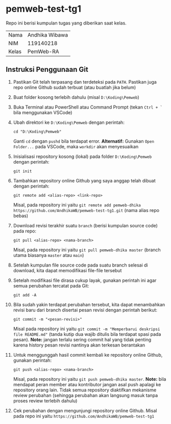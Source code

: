 # pemweb-test-tg1

Repo ini berisi kumpulan tugas yang diberikan saat kelas.

|   |   |
| - | - |
| Nama | Andhika Wibawa |
| NIM | 119140218 |
| Kelas | PemWeb-RA |

## Instruksi Penggunaan Git

1. Pastikan Git telah terpasang dan terdeteksi pada `PATH`. Pastikan juga repo online Github sudah terbuat (atau buatlah jika belum)

2. Buat folder kosong terlebih dahulu (misal `D:\Koding\Pemweb`)

3. Buka Terminal atau PowerShell atau Command Prompt (tekan `` Ctrl + ` `` bila menggunakan VSCode)

4. Ubah direktori ke `D:\Koding\Pemweb` dengan perintah:

   ```shell
   cd "D:\Koding\Pemweb"
   ```

   Ganti `cd` dengan `pushd` bila terdapat error. **Alternatif:** Gunakan `Open Folder...` pada VSCode, maka `workdir` akan menyesuaikan

5. Inisialisasi repository kosong (lokal) pada folder `D:\Koding\Pemweb` dengan perintah:

   ```shell
   git init
   ```

6. Tambahkan repository online Github yang saya anggap telah dibuat dengan perintah:

   ```shell
   git remote add <alias-repo> <link-repo>
   ```

   Misal, pada repository ini yaitu `git remote add pemweb-dhika https://github.com/AndhikaWB/pemweb-test-tg1.git` (nama alias repo bebas)

7. Download revisi terakhir suatu `branch` (berisi kumpulan source code) pada repo:

   ```shell
   git pull <alias-repo> <nama-branch>
   ```

   Misal, pada repository ini yaitu `git pull pemweb-dhika master` (branch utama biasanya `master` atau `main`)

8. Setelah kumpulan file source code pada suatu branch selesai di download, kita dapat memodifikasi file-file tersebut

9. Setelah modifikasi file dirasa cukup layak, gunakan perintah ini agar semua perubahan tercatat pada Git:

   ```shell
   git add -A
   ```

10. Bila sudah yakin terdapat perubahan tersebut, kita dapat menambahkan revisi baru dari branch disertai pesan revisi dengan perintah berikut:

    ```shell
    git commit -m "<pesan-revisi>"
    ```

    Misal pada repository ini yaitu `git commit -m "Memperbarui deskripsi file README.md"` (tanda kutip dua wajib ditulis bila terdapat spasi pada pesan). **Note:** jangan terlalu sering commit hal yang tidak penting karena history pesan revisi nantinya akan terkesan berantakan

11. Untuk menggunggah hasil commit kembali ke repository online Github, gunakan perintah:

    ```shell
    git push <alias-repo> <nama-branch>
    ```

    Misal, pada repository ini yaitu `git push pemweb-dhika master`. **Note:** bila mendapat peran member atau kontributor jangan asal push apalagi ke repository orang lain. Tidak semua repository diaktifkan mekanisme review perubahan (sehingga perubahan akan langsung masuk tanpa proses review terlebih dahulu)

12. Cek perubahan dengan mengunjungi repository online Github. Misal pada repo ini yaitu `https://github.com/AndhikaWB/pemweb-test-tg1`
